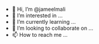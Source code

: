 - 👋 Hi, I’m @jameelmali
- 👀 I’m interested in ...
- 🌱 I’m currently learning ...
- 💞️ I’m looking to collaborate on ...
- 📫 How to reach me ...

<!---
jameelmali/jameelmali is a ✨ special ✨ repository because its `README.md` (this file) appears on your GitHub profile.
You can click the Preview link to take a look at your changes.
--->
